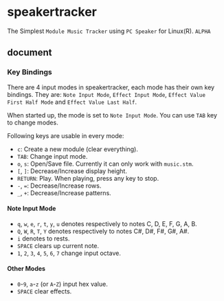 # speakertracker
The Simplest `Module Music Tracker` using `PC Speaker` for Linux(R).
`ALPHA`

## document

### Key Bindings
There are 4 input modes in speakertracker, each mode has their own key
bindings. They are: `Note Input Mode`, `Effect Input Mode`,
`Effect Value First Half Mode` and `Effect Value Last Half`.

When started up, the mode is set to `Note Input Mode`. You can use `TAB`
key to change modes.

Following keys are usable in every mode:

* `c`: Create a new module (clear everything).
* `TAB`: Change input mode.
* `o`, `s`: Open/Save file. Currently it can only work with `music.stm`.
* `[`, `]`: Decrease/Increase display height.
* `RETURN`: Play. When playing, press any key to stop.
* `-`, `=`: Decrease/Increase rows.
* `_`, `+`: Decrease/Increase patterns.

#### Note Input Mode

* `q`, `w`, `e`, `r`, `t`, `y`, `u` denotes respectively to
  notes C, D, E, F, G, A, B.
* `Q`, `W`, `R`, `T`, `Y` denotes respectively to notes
  C#, D#, F#, G#, A#.
* `i` denotes to rests.
* `SPACE` clears up current note.
* `1`, `2`, `3`, `4`, `5`, `6`, `7` change input octave.

#### Other Modes

* `0`-`9`, `a`-`z` (or `A`-`Z`) input hex value.
* `SPACE` clear effects.

